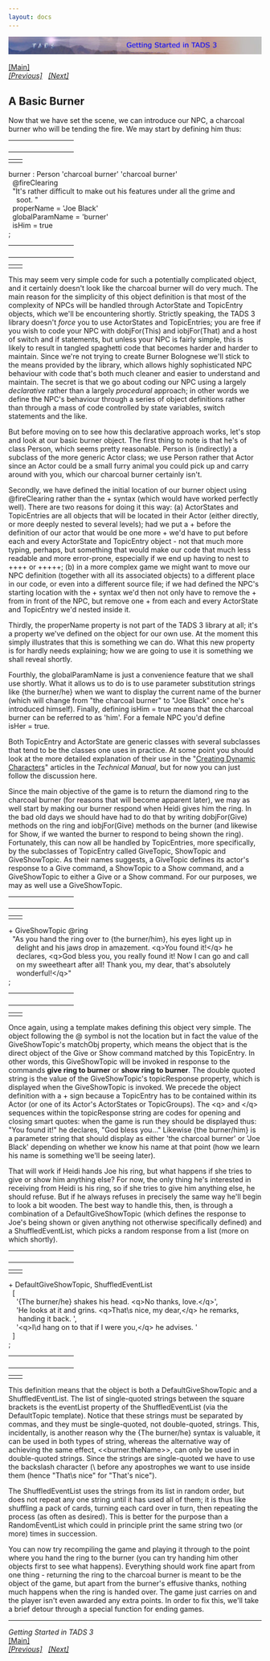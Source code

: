 ```yaml
---
layout: docs
---
```

<div class="topbar">

[<img src="topbar.jpg" data-border="0" />](index.html)

</div>

<div class="main">

[\[Main\]](index.html)  
*[\[Previous\]](settingthescene.html)   [\[Next\]](endingthegame.html)*

## A Basic Burner

Now that we have set the scene, we can introduce our NPC, a charcoal
burner who will be tending the fire. We may start by defining him thus:

<table data-border="0" data-cellpadding="0" data-cellspacing="0">
<colgroup>
<col style="width: 50%" />
<col style="width: 50%" />
</colgroup>
<tbody>
<tr data-valign="TOP">
<td width="51"></td>
<td> <br />
</td>
</tr>
</tbody>
</table>

|     |     |
|-----|-----|
|     |     |

burner : Person 'charcoal burner' 'charcoal burner'  
  @fireClearing  
  "It's rather difficult to make out his features under all the grime and  
    soot. "  
  properName = 'Joe Black'   
  globalParamName = 'burner'  
  isHim = true  
;  

<table data-border="0" data-cellpadding="0" data-cellspacing="0">
<colgroup>
<col style="width: 50%" />
<col style="width: 50%" />
</colgroup>
<tbody>
<tr data-valign="TOP">
<td width="51"></td>
<td> <br />
</td>
</tr>
</tbody>
</table>

|     |     |
|-----|-----|
|     |     |

This may seem very simple code for such a potentially complicated
object, and it certainly doesn't look like the charcoal burner will do
very much. The main reason for the simplicity of this object definition
is that most of the complexity of NPCs will be handled through
ActorState and TopicEntry objects, which we'll be encountering shortly.
Strictly speaking, the TADS 3 library doesn't *force* you to use
ActorStates and TopicEntries; you are free if you wish to code your NPC
with dobjFor(This) and iobjFor(That) and a host of switch and if
statements, but unless your NPC is fairly simple, this is likely to
result in tangled spaghetti code that becomes harder and harder to
maintain. Since we're not trying to create Burner Bolognese we'll stick
to the means provided by the library, which allows highly sophisticated
NPC behaviour with code that's both much cleaner and easier to
understand and maintain. The secret is that we go about coding our NPC
using a largely *declarative* rather than a largely *procedural*
approach; in other words we define the NPC's behaviour through a series
of object definitions rather than through a mass of code controlled by
state variables, switch statements and the like.  
  
But before moving on to see how this declarative approach works, let's
stop and look at our basic burner object. The first thing to note is
that he's of class Person, which seems pretty reasonable. Person is
(indirectly) a subclass of the more generic Actor class; we use Person
rather that Actor since an Actor could be a small furry animal you could
pick up and carry around with you, which our charcoal burner certainly
isn't.  
  
Secondly, we have defined the initial location of our burner object
using @fireClearing rather than the + syntax (which would have worked
perfectly well). There are two reasons for doing it this way: (a)
ActorStates and TopicEntries are all objects that will be located in
their Actor (either directly, or more deeply nested to several levels);
had we put a + before the definition of our actor that would be one
more + we'd have to put before each and every ActorState and TopicEntry
object - not that much more typing, perhaps, but something that would
make our code that much less readable and more error-prone, especially
if we end up having to nest to ++++ or +++++; (b) in a more complex game
we might want to move our NPC definition (together with all its
associated objects) to a different place in our code, or even into a
different source file; if we had defined the NPC's starting location
with the + syntax we'd then not only have to remove the + from in front
of the NPC, but remove one + from each and every ActorState and
TopicEntry we'd nested inside it.  
  
Thirdly, the properName property is not part of the TADS 3 library at
all; it's a property we've defined on the object for our own use. At the
moment this simply illustrates that this is something we can do. What
this new property is for hardly needs explaining; how we are going to
use it is something we shall reveal shortly.  
  
Fourthly, the globalParamName is just a convenience feature that we
shall use shortly. What it allows us to do is to use parameter
substitution strings like {the burner/he} when we want to display the
current name of the burner (which will change from "the charcoal burner"
to "Joe Black" once he's introduced himself). Finally, defining
isHim = true means that the charcoal burner can be referred to as 'him'.
For a female NPC you'd define isHer = true.  
  
Both TopicEntry and ActorState are generic classes with several
subclasses that tend to be the classes one uses in practice. At some
point you should look at the more detailed explanation of their use in
the "<a href="../techman/t3actor.html" target="_top">Creating Dynamic
Characters</a>" articles in the *Technical Manual*, but for now you can
just follow the discussion here.  
  
Since the main objective of the game is to return the diamond ring to
the charcoal burner (for reasons that will become apparent later), we
may as well start by making our burner respond when Heidi gives him the
ring. In the bad old days we should have had to do that by writing
dobjFor(Give) methods on the ring and iobjFor(Give) methods on the
burner (and likewise for Show, if we wanted the burner to respond to
being shown the ring). Fortunately, this can now all be handled by
TopicEntries, more specifically, by the subclasses of TopicEntry called
GiveTopic, ShowTopic and GiveShowTopic. As their names suggests, a
GiveTopic defines its actor's response to a Give command, a ShowTopic to
a Show command, and a GiveShowTopic to either a Give or a Show command.
For our purposes, we may as well use a GiveShowTopic.  

<table data-border="0" data-cellpadding="0" data-cellspacing="0">
<colgroup>
<col style="width: 50%" />
<col style="width: 50%" />
</colgroup>
<tbody>
<tr data-valign="TOP">
<td width="51"></td>
<td> <br />
</td>
</tr>
</tbody>
</table>

|     |     |
|-----|-----|
|     |     |

+ GiveShowTopic @ring  
  "As you hand the ring over to {the burner/him}, his eyes light up in   
    delight and his jaws drop in amazement. \<q\>You found it!\</q\> he   
    declares, \<q\>God bless you, you really found it! Now I can go and call   
    on my sweetheart after all! Thank you, my dear, that's absolutely   
    wonderful!\</q\>"  
;  

<table data-border="0" data-cellpadding="0" data-cellspacing="0">
<colgroup>
<col style="width: 50%" />
<col style="width: 50%" />
</colgroup>
<tbody>
<tr data-valign="TOP">
<td width="51"></td>
<td> <br />
</td>
</tr>
</tbody>
</table>

|     |     |
|-----|-----|
|     |     |

Once again, using a template makes defining this object very simple. The
object following the @ symbol is not the location but in fact the value
of the GiveShowTopic's matchObj property, which means the object that is
the direct object of the Give or Show command matched by this
TopicEntry. In other words, this GiveShowTopic will be invoked in
response to the commands **give ring to burner** or **show ring to
burner**. The double quoted string is the value of the GiveShowTopic's
topicResponse property, which is displayed when the GiveShowTopic is
invoked. We precede the object definition with a + sign because a
TopicEntry has to be contained within its Actor (or one of its Actor's
ActorStates or TopicGroups). The \<q\> and \</q\> sequences within the
topicResponse string are codes for opening and closing smart quotes:
when the game is run they should be displayed thus: "You found it!" he
declares, "God bless you…" Likewise {the burner/him} is a parameter
string that should display as either 'the charcoal burner' or 'Joe
Black' depending on whether we know his name at that point (how we learn
his name is something we'll be seeing later).  
  
That will work if Heidi hands Joe his ring, but what happens if she
tries to give or show him anything else? For now, the only thing he's
interested in receiving from Heidi is his ring, so if she tries to give
him anything else, he should refuse. But if he always refuses in
precisely the same way he'll begin to look a bit wooden. The best way to
handle this, then, is through a combination of a DefaultGiveShowTopic
(which defines the response to Joe's being shown or given anything not
otherwise specifically defined) and a ShuffledEventList, which picks a
random response from a list (more on which shortly).  

<table data-border="0" data-cellpadding="0" data-cellspacing="0">
<colgroup>
<col style="width: 50%" />
<col style="width: 50%" />
</colgroup>
<tbody>
<tr data-valign="TOP">
<td width="51"></td>
<td> <br />
</td>
</tr>
</tbody>
</table>

|     |     |
|-----|-----|
|     |     |

+ DefaultGiveShowTopic, ShuffledEventList  
  \[  
    '{The burner/he} shakes his head. \<q\>No thanks, love.\</q\>',  
    'He looks at it and grins. \<q\>That\\s nice, my dear,\</q\> he remarks,  
     handing it back. ',  
    '\<q\>I\\d hang on to that if I were you,\</q\> he advises. '  
  \]  
;  

<table data-border="0" data-cellpadding="0" data-cellspacing="0">
<colgroup>
<col style="width: 50%" />
<col style="width: 50%" />
</colgroup>
<tbody>
<tr data-valign="TOP">
<td width="51"></td>
<td> <br />
</td>
</tr>
</tbody>
</table>

|     |     |
|-----|-----|
|     |     |

This definition means that the object is both a DefaultGiveShowTopic and
a ShuffledEventList. The list of single-quoted strings between the
square brackets is the eventList property of the ShuffledEventList (via
the DefaultTopic template). Notice that these strings must be separated
by commas, and they must be single-quoted, not double-quoted, strings.
This, incidentally, is another reason why the {The burner/he} syntax is
valuable, it can be used in both types of string, whereas the
alternative way of achieving the same effect, \<\<burner.theName\>\>,
can only be used in double-quoted strings. Since the strings are
single-quoted we have to use the backslash character (\\ before any
apostrophes we want to use inside them (hence "That\\s nice" for "That's
nice").  
  
The ShuffledEventList uses the strings from its list in random order,
but does not repeat any one string until it has used all of them; it is
thus like shuffling a pack of cards, turning each card over in turn,
then repeating the process (as often as desired). This is better for the
purpose than a RandomEventList which could in principle print the same
string two (or more) times in succession.  
  
You can now try recompiling the game and playing it through to the point
where you hand the ring to the burner (you can try handing him other
objects first to see what happens). Everything should work fine apart
from one thing - returning the ring to the charcoal burner is meant to
be the object of the game, but apart from the burner's effusive thanks,
nothing much happens when the ring is handed over. The game just carries
on and the player isn't even awarded any extra points. In order to fix
this, we'll take a brief detour through a special function for ending
games.  
  

------------------------------------------------------------------------

*Getting Started in TADS 3*  
[\[Main\]](index.html)  
*[\[Previous\]](settingthescene.html)   [\[Next\]](endingthegame.html)*

</div>
